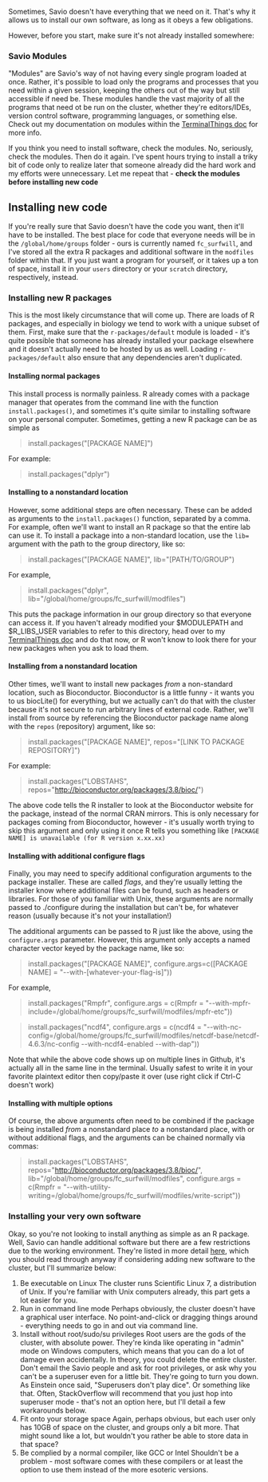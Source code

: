 Sometimes, Savio doesn't have everything that we need on it. 
That's why it allows us to install our own software, as long as it obeys a few obligations.

However, before you start, make sure it's not already installed somewhere:

### Savio Modules

"Modules" are Savio's way of not having every single program loaded at once. Rather, it's possible to 
load only the programs and processes that you need within a given session, keeping the others out
of the way but still accessible if need be. These modules handle the vast majority of all the programs
that need ot be run on the cluster, whether they're editors/IDEs, version control software, programming
languages, or something else. Check out my documentation on modules within the [TerminalThings doc](https://github.com/edwardsintegratedomics/DemoCode/blob/master/SavioStuff/TerminalThings.md) for 
more info. 

If you think you need to install software, check the modules. No, seriously, check the modules.
Then do it again. I've spent hours trying to install a triky bit of code only to realize later that someone
already did the hard work and my efforts were unnecessary. Let me repeat that - **check the modules before
installing new code**

## Installing new code

If you're really sure that Savio doesn't have the code you want, then it'll have to be installed. The best
place for code that everyone needs will be in the `/global/home/groups` folder - ours is currently named `fc_surfwill`, and
I've stored all the extra R packages and additional software in the `modfiles` folder within that. If you just want
a program for yourself, or it takes up a ton of space, install it in your `users` directory or your `scratch`
directory, respectively, instead.

### Installing new R packages

This is the most likely circumstance that will come up. There are loads of R packages, and especially in 
biology we tend to work with a unique subset of them. First, make sure that the `r-packages/default` module
is loaded - it's quite possible that someone has already installed your package elsewhere and it doesn't
actually need to be hosted by us as well. Loading `r-packages/default` also ensure that any dependencies
aren't duplicated.

#### Installing normal packages

This install process is normally painless. R already comes with a package manager that operates from the
command line with the function `install.packages()`, and sometimes it's quite similar to installing software
on your personal computer. Sometimes, getting a new R package can be as simple as

>install.packages("[PACKAGE NAME]")

For example:

>install.packages("dplyr")

#### Installing to a nonstandard location

However, some additional steps are often necessary. These can be added as arguments to the `install.packages()`
function, separated by a comma. For example, often we'll want to install an R package so that the entire
lab can use it. To install a package into a non-standard location, use the `lib=` argument with the path
to the group directory, like so:

>install.packages("[PACKAGE NAME]", lib="[PATH/TO/GROUP")

For example,

>install.packages("dplyr", lib="/global/home/groups/fc_surfwill/modfiles")

This puts the package information in our group directory so that everyone can access it. If you haven't already
modified your $MODULEPATH and $R_LIBS_USER variables to refer to this directory, head over to my [TerminalThings
doc](https://github.com/edwardsintegratedomics/DemoCode/blob/master/SavioStuff/TerminalThings.md) and do that now, or R won't know to look there for your new packages when you ask to load them.

#### Installing from a nonstandard location

Other times, we'll want to install new packages *from* a non-standard location, such as Bioconductor.
Bioconductor is a little funny - it wants you to us biocLite() for everything, but we actually can't do 
that with the cluster because it's not secure to run arbitrary lines of external code. Rather, we'll install
from source by referencing the Bioconductor package name along with the `repos` (repository) argument, like so:

>install.packages("[PACKAGE NAME]", repos="[LINK TO PACKAGE REPOSITORY]")

For example:

>install.packages("LOBSTAHS", repos="http://bioconductor.org/packages/3.8/bioc/")

The above code tells the R installer to look at the Bioconductor website for the package, instead of the 
normal CRAN mirrors. This is only necessary for packages coming from Bioconductor, however - it's usually
worth trying to skip this argument and only using it once R tells you something like `[PACKAGE NAME] is
unavailable (for R version x.xx.xx)`

#### Installing with additional configure flags

Finally, you may need to specify additional configuration arguments to the package installer. These are called *flags*,
and they're usually letting the installer know where additional files can be found, such as headers or
libraries. For those of you familiar with Unix, these arguments are normally passed to ./configure during the 
installation but can't be, for whatever reason (usually because it's not your installation!)

The additional arguments can be passed to R just like the above, using the `configure.args` parameter. However,
this argument only accepts a named character vector keyed by the package name, like so:

>install.packages("[PACKAGE NAME]", configure.args=c([PACKAGE NAME] = "--with-[whatever-your-flag-is]"))

For example,

>install.packages("Rmpfr", configure.args = c(Rmpfr = "--with-mpfr-include=/global/home/groups/fc_surfwill/modfiles/mpfr-etc"))

>install.packages("ncdf4", configure.args = c(ncdf4 = "--with-nc-config=/global/home/groups/fc_surfwill/modfiles/netcdf-base/netcdf-4.6.3/nc-config --with-ncdf4-enabled --with-dap"))

Note that while the above code shows up on multiple lines in Github, it's actually all in the same line in the terminal. Usually safest to write it in your favorite plaintext editor then copy/paste it over (use right click if Ctrl-C doesn't work)

#### Installing with multiple options

Of course, the above arguments often need to be combined if the package is being installed *from*
a nonstandard place *to* a nonstandard place, with or without additional flags, and the arguments 
can be chained normally via commas:

>install.packages("LOBSTAHS", repos="http://bioconductor.org/packages/3.8/bioc/", lib="/global/home/groups/fc_surfwill/modfiles", configure.args = c(Rmpfr = "--with-utility-writing=/global/home/groups/fc_surfwill/modfiles/write-script"))

### Installing your very own software

Okay, so you're not looking to install anything as simple as an R package. Well, Savio can handle additional software but there are a few restrictions due to the working environment. They're listed in more detail [here](https://research-it.berkeley.edu/services/high-performance-computing/accessing-and-installing-software), which you should read through anyway if considering adding new software to the cluster, but I'll summarize below:

1. Be executable on Linux
    The cluster runs Scientific Linux 7, a distribution of Unix. If you're familiar with Unix computers already, this part gets a lot easier for you.
2. Run in command line mode
    Perhaps obviously, the cluster doesn't have a graphical user interface. No point-and-click or dragging things around - everything needs to go in and out via command line.
3. Install without root/sudo/su privileges
    Root users are the gods of the cluster, with absolute power. They're kinda like operating in "admin" mode on Windows computers, which means that you can do a lot of damage even accidentally. In theory, you could delete the entire cluster. Don't email the Savio people and ask for root privileges, or ask why you can't be a superuser even for a little bit. They're going to turn you down. As Einstein once said, "Superusers don't play dice". Or something like that.
    Often, StackOverflow will recommend that you just hop into superuser mode - that's not an option here, but I'll detail a few workarounds below.
4. Fit onto your storage space
    Again, perhaps obvious, but each user only has 10GB of space on the cluster, and groups only a bit more. That might sound like a lot, but wouldn't you rather be able to store data in that space?
5. Be complied by a normal compiler, like GCC or Intel
    Shouldn't be a problem - most software comes with these compilers or at least the option to use them instead of the more esoteric versions.
